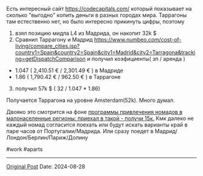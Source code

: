 Есть интересный сайт https://codecapitals.com/ который показывает на сколько "выгодно" копить деньги в разных городах мира. Таррагоны там естественно нет, но было интересно прикинуть цифры, поэтому

1. взял позицию мидла L4 из Мадрида, он накопит 32k $
2. Сравнил Таррагону и Мадрид https://www.numbeo.com/cost-of-living/compare_cities.jsp?country1=Spain&country2=Spain&city1=Madrid&city2=Tarragona&tracking=getDispatchComparison и получил коэфициенты( зп / аренда )
- 1.047 ( 2,410.51 € / 2,301.49 € ) в Мадриде
- 1.86 ( 1,790.42 € / 962.50 € ) в Таррагоне
3. получил 57k $  ( 32 / 1.047 * 1.86)

Получается Таррагона на уровне Amsterdam(52k). Много думал.

Двояко это смотрится на фоне [программы привлечения номадов в малонаселенные регионы: приехал в такой - получи 15к.](https://t.me/kyrillic/904) Кмк далеко не каждый номад согласится поехать или будут искать варианты край в паре часов от Португалии/Мадрида. Или сразу поедет в Мадрид/Лондон/Берлин/Париж/Долину

#work #aparts

---
[Original Post](https://t.me/lev2tarragona/2540)
Date: 2024-08-28

